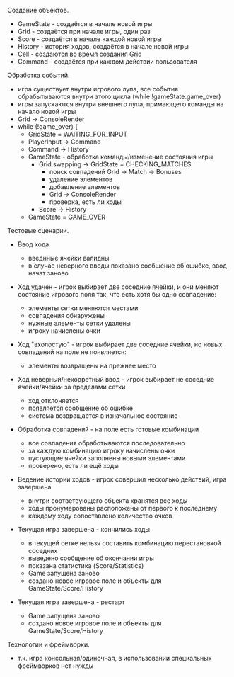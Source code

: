 Создание объектов.
- GameState - создаётся в начале новой игры
- Grid - создаётся при начале игры, один раз
- Score - создаётся в начале каждой новой игры
- History - история ходов, создаётся в начале новой игры
- Cell - создаются во время создания Grid
- Command - создаётся при каждом действии пользователя


Обработка событий.
- игра существует внутри игрового лупа, все события обрабытываются внутри этого цикла (while !gameState.game_over)
- игры запускаются внутри внешнего лупа, примающего команды на начало новой игры
- Grid -> ConsoleRender
- while (!game_over) {
  - GridState = WAITING_FOR_INPUT
  - PlayerInput -> Command
  - Command -> History
  - GameState - обработка команды/изменение состояния игры
    - Grid.swapping -> GridState = CHECKING_MATCHES
      - поиск совпадений Grid -> Match -> Bonuses
      - удаление элементов
      - добавление элементов
      - Grid -> ConsoleRender
      - проверка, есть ли ходы
    - Score -> History
  - GameState = GAME_OVER
 
Тестовые сценарии.
- Ввод хода
  - введнные ячейки валидны
  - в случае неверного вводы показано сообщение об ошибке, ввод начат заново

- Ход удачен - игрок выбирает две соседние ячейки, и они меняют состояние игрового поля так, что есть хотя бы одно совпадение:
  - элементы сетки меняются местами
  - совпадения обнаружены
  - нужные элементы сетки удалены
  - игроку начислены очки

- Ход "вхолостую" - игрок выбирает две соседние ячейки, но новых совпадений на поле не появляется:
  - элементы возвращены на прежнее место

- Ход неверный/некорретный ввод - игрок выбирает не соседние ячейки/ячейки за пределами сетки
  - ход отклоняется
  - появляется сообщение об ошибке
  - система возвращается в изначальное состояние

- Обработка совпадений - на поле есть готовые комбинации
  - все совпадения обработываются последовательно
  - за каждую комбинацию игроку начислены очки 
  - пустующие ячейки заполнены новыми элементами
  - проверено, есть ли ещё ходы

- Ведение истории ходов - игрок совершил несколько действий, игра завершена
  - внутри соответвующего объекта хранятся все ходы
  - ходы пронумерованы расположены от первого к последнему
  - каждому ходу сопоставлено количество очков

- Текущая игра завершена - кончились ходы
  - в текущей сетке нельзя составить комбинацию перестановкой соседних
  - выведено сообщение об окончании игры
  - показана статистика (Score/Statistics)
  - Game запущена заново
  - создано новое игровое поле и объекты для GameState/Score/History
 
- Текущая игра завершена - рестарт
  - Game запущена заново
  - создано новое игровое поле и объекты для GameState/Score/History


Технологии и фреймворки.
- т.к. игра консольная/одиночная, в использовании специальных фреймворков нет нужды
